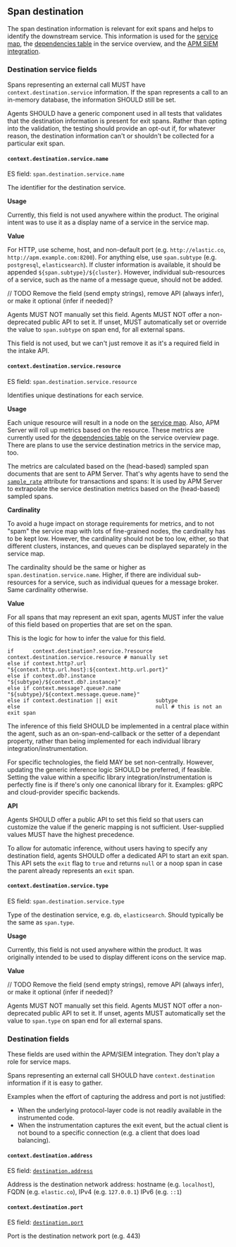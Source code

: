 ## Span destination

The span destination information is relevant for exit spans and helps to identify the downstream service.
This information is used for the [service map](https://www.elastic.co/guide/en/kibana/current/service-maps.html),
the [dependencies table](https://www.elastic.co/guide/en/kibana/current/service-overview.html#service-span-duration) in the service overview,
and the [APM SIEM integration](https://www.elastic.co/blog/elastic-apm-7-6-0-released).

### Destination service fields

Spans representing an external call MUST have `context.destination.service` information.
If the span represents a call to an in-memory database, the information SHOULD still be set.

Agents SHOULD have a generic component used in all tests that validates that the destination information is present for exit spans.
Rather than opting into the validation, the testing should provide an opt-out if,
for whatever reason, the destination information can't or shouldn't be collected for a particular exit span.

#### `context.destination.service.name`

ES field: `span.destination.service.name`

The identifier for the destination service.

**Usage**

Currently, this field is not used anywhere within the product.
The original intent was to use it as a display name of a service in the service map.

**Value**

For HTTP, use scheme, host, and non-default port (e.g. `http://elastic.co`, `http://apm.example.com:8200`).
For anything else, use `span.subtype` (e.g. `postgresql`, `elasticsearch`).
If cluster information is available, it should be appended `${span.subtype}/${cluster}`.
However, individual sub-resources of a service, such as the name of a message queue, should not be added.

// TODO Remove the field (send empty strings), remove API (always infer), or make it optional (infer if needed)?

Agents MUST NOT manually set this field.
Agents MUST NOT offer a non-deprecated public API to set it.
If unset, MUST automatically set or override the value to `span.subtype` on span end, for all external spans.

This field is not used, but we can't just remove it as it's a required field in the intake API.

#### `context.destination.service.resource`

ES field: `span.destination.service.resource`

Identifies unique destinations for each service.

**Usage**

Each unique resource will result in a node on the [service map](https://www.elastic.co/guide/en/kibana/current/service-maps.html).
Also, APM Server will roll up metrics based on the resource.
These metrics are currently used for the [dependencies table](https://www.elastic.co/guide/en/kibana/current/service-overview.html#service-span-duration)
on the service overview page.
There are plans to use the service destination metrics in the service map, too.

The metrics are calculated based on the (head-based) sampled span documents that are sent to APM Server.
That's why agents have to send the [`sample_rate`](tracing-sampling.md#effect-on-metrics)
attribute for transactions and spans:
It is used by APM Server to extrapolate the service destination metrics based on the (head-based) sampled spans.

**Cardinality**

To avoid a huge impact on storage requirements for metrics,
and to not "spam" the service map with lots of fine-grained nodes,
the cardinality has to be kept low.
However, the cardinality should not be too low, either,
so that different clusters, instances, and queues can be displayed separately in the service map.

The cardinality should be the same or higher as `span.destination.service.name`.
Higher, if there are individual sub-resources for a service, such as individual queues for a message broker.
Same cardinality otherwise.

**Value**

For all spans that may represent an exit span,
agents MUST infer the value of this field based on properties that are set on the span.

This is the logic for how to infer the value for this field.

```
if      context.destination?.service.?resource context.destination.service.resource # manually set
else if context.http?.url                      "${context.http.url.host}:${context.http.url.port}"
else if context.db?.instance                   "${subtype}/${context.db?.instance}"
else if context.message?.queue?.name           "${subtype}/${context.message.queue.name}"
else if context.destination || exit            subtype
else                                           null # this is not an exit span
```

The inference of this field SHOULD be implemented in a central place within the agent,
such as an on-span-end-callback or the setter of a dependant property,
rather than being implemented for each individual library integration/instrumentation.

For specific technologies, the field MAY be set non-centrally.
However, updating the generic inference logic SHOULD be preferred, if feasible.
Setting the value within a specific library integration/instrumentation is perfectly fine is if there's only one canonical library for it.
Examples: gRPC and cloud-provider specific backends.

**API**

Agents SHOULD offer a public API to set this field so that users can customize the value if the generic mapping is not sufficient.
User-supplied values MUST have the highest precedence.

To allow for automatic inference,
without users having to specify any destination field,
agents SHOULD offer a dedicated API to start an exit span.
This API sets the `exit` flag to `true` and returns `null` or a noop span in case the parent already represents an `exit` span.

#### `context.destination.service.type`

ES field: `span.destination.service.type`

Type of the destination service, e.g. `db`, `elasticsearch`.
Should typically be the same as `span.type`.

**Usage**

Currently, this field is not used anywhere within the product.
It was originally intended to be used to display different icons on the service map.

**Value**

// TODO Remove the field (send empty strings), remove API (always infer), or make it optional (infer if needed)?

Agents MUST NOT manually set this field.
Agents MUST NOT offer a non-deprecated public API to set it.
If unset, agents MUST automatically set the value to `span.type` on span end for all external spans.

### Destination fields

These fields are used within the APM/SIEM integration.
They don't play a role for service maps.

Spans representing an external call SHOULD have `context.destination` information if it is easy to gather.

Examples when the effort of capturing the address and port is not justified:
* When the underlying protocol-layer code is not readily available in the instrumented code.
* When the instrumentation captures the exit event,
  but the actual client is not bound to a specific connection (e.g. a client that does load balancing).

#### `context.destination.address`

ES field: [`destination.address`](https://www.elastic.co/guide/en/ecs/current/ecs-destination.html#_destination_field_details)

Address is the destination network address: hostname (e.g. `localhost`), FQDN (e.g. `elastic.co`), IPv4 (e.g. `127.0.0.1`) IPv6 (e.g. `::1`)

#### `context.destination.port`

ES field: [`destination.port`](https://www.elastic.co/guide/en/ecs/current/ecs-destination.html#_destination_field_details)

Port is the destination network port (e.g. 443)

